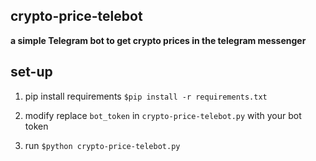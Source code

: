 ## crypto-price-telebot
**a simple Telegram bot to get crypto prices in the telegram messenger**

## set-up

 

 1. pip install requirements
    `$pip install -r requirements.txt`
    
  2. modify
	  replace `bot_token`  in `crypto-price-telebot.py` with your bot token
	  
  3. run
    `$python crypto-price-telebot.py`
